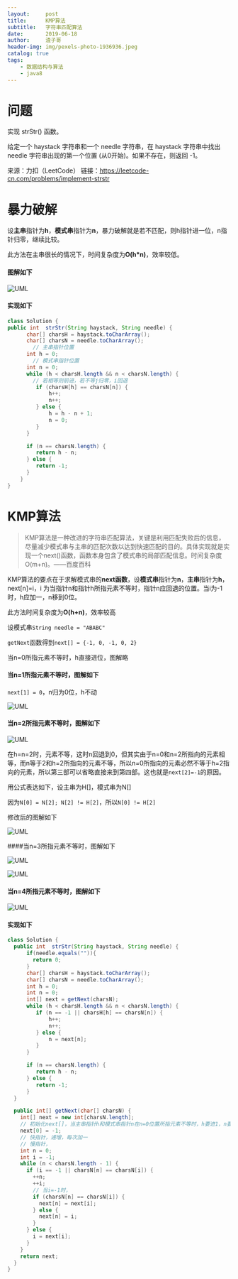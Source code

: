 ```yaml
---
layout:     post
title:      KMP算法
subtitle:   字符串匹配算法
date:       2019-06-18
author:     渣子哥
header-img: img/pexels-photo-1936936.jpeg
catalog: true
tags:
    - 数据结构与算法
    - java8
---
```


# 问题

实现 strStr() 函数。

给定一个 haystack 字符串和一个 needle 字符串，在 haystack 字符串中找出 needle 字符串出现的第一个位置 (从0开始)。如果不存在，则返回  -1。

来源：力扣（LeetCode）
链接：https://leetcode-cn.com/problems/implement-strstr

# 暴力破解

设**主串**指针为**h**，**模式串**指针为**n**，暴力破解就是若不匹配，则h指针进一位，n指针归零，继续比较。

此方法在主串很长的情况下，时间复杂度为**O(h*n)**，效率较低。

#### 图解如下

![UML](https://zhazige-gif.oss-cn-qingdao.aliyuncs.com/data-structure/KMP-1.gif)

#### 实现如下

```java
class Solution {
public int  strStr(String haystack, String needle) {
      char[] charsH = haystack.toCharArray();
      char[] charsN = needle.toCharArray();
  		// 主串指针位置
      int h = 0; 
  		// 模式串指针位置
      int n = 0; 
      while (h < charsH.length && n < charsN.length) {
        // 若相等则前进，若不等j归零，i回退
         if (charsH[h] == charsN[n]) {
             h++;
             n++;
         } else {
             h = h - n + 1;
             n = 0;
         }
      }

      if (n == charsN.length) {
         return h - n;
      } else {
         return -1;
      }
	}
}
```





# KMP算法

> KMP算法是一种改进的字符串匹配算法，关键是利用匹配失败后的信息，尽量减少模式串与主串的匹配次数以达到快速匹配的目的。具体实现就是实现一个next()函数，函数本身包含了模式串的局部匹配信息。时间复杂度O(m+n)。——百度百科

KMP算法的要点在于求解模式串的**next函数**，设**模式串**指针为**n**，**主串**指针为**h**， next[n]=i，i 为当指针n和指针h所指元素不等时，指针n应回退的位置。当i为-1时，h应加一，n移到0位。

此方法时间复杂度为**O(h+n)**，效率较高

设模式串```String needle = "ABABC"```

```getNext```函数得到```next[] = {-1, 0, -1, 0, 2}```

当n=0所指元素不等时，h直接进位，图解略

#### 当n=1所指元素不等时，图解如下

```next[1] = 0```，n归为0位，h不动

![UML](https://zhazige-gif.oss-cn-qingdao.aliyuncs.com/data-structure/KMP-2.gif)

#### 当n=2所指元素不等时，图解如下

![UML](https://zhazige-gif.oss-cn-qingdao.aliyuncs.com/data-structure/KMP-3.gif)

在h=n=2时，元素不等，这时n回退到0，但其实由于n=0和n=2所指向的元素相等，而n等于2和h=2所指向的元素不等，所以n=0所指向的元素必然不等于h=2指向的元素，所以第三部可以省略直接来到第四部。这也就是```next[2]=-1```的原因。

用公式表达如下，设主串为H[]，模式串为N[]

因为```N[0] = N[2]; N[2] != H[2]```，所以```N[0] != H[2]```

修改后的图解如下

![UML](https://zhazige-gif.oss-cn-qingdao.aliyuncs.com/data-structure/KMP-4.gif)

####当n=3所指元素不等时，图解如下

![UML](https://zhazige-gif.oss-cn-qingdao.aliyuncs.com/data-structure/KMP-5.gif)



![UML](https://zhazige-gif.oss-cn-qingdao.aliyuncs.com/data-structure/KMP-6.gif)



#### 当n=4所指元素不等时，图解如下



![UML](https://zhazige-gif.oss-cn-qingdao.aliyuncs.com/data-structure/KMP-7.gif)







#### 实现如下

```java
class Solution {
  public int  strStr(String haystack, String needle) {
      if(needle.equals("")){
        return 0;  
      }		
      char[] charsH = haystack.toCharArray();
      char[] charsN = needle.toCharArray();
      int h = 0;
      int n = 0;
      int[] next = getNext(charsN);
      while (h < charsH.length && n < charsN.length) {
         if (n == -1 || charsH[h] == charsN[n]) {
             h++;
             n++;
         } else {
             n = next[n];
         }
      }

      if (n == charsN.length) {
         return h - n;
      } else {
         return -1;
      }
  }

  public int[] getNext(char[] charsN) {
    int[] next = new int[charsN.length];
    // 初始化next[]，当主串指针h和模式串指针n在n=0位置所指元素不等时，h要进1，n要归零，所以next[0] = -1;
    next[0] = -1;
    // 快指针，递增，每次加一
    // 慢指针，
    int n = 0;
    int i = -1;
    while (n < charsN.length - 1) {
      if (i == -1 || charsN[n] == charsN[i]) {
        ++n;
        ++i;
        // 当i=-1时，
        if (charsN[n] == charsN[i]) {
          next[n] = next[i];
        } else {
          next[n] = i;
        }
      } else {
        i = next[i];
      }
    }
    return next;
  }
}

```

